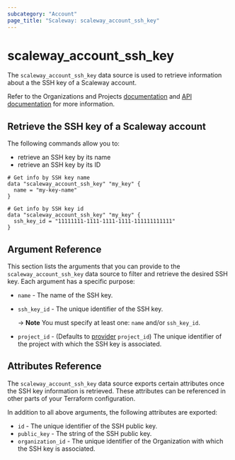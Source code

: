 ```yaml
---
subcategory: "Account"
page_title: "Scaleway: scaleway_account_ssh_key"
---
```


# scaleway_account_ssh_key

The `scaleway_account_ssh_key` data source is used to retrieve information about a the SSH key of a Scaleway account.

Refer to the Organizations and Projects [documentation](https://www.scaleway.com/en/docs/organizations-and-projects/how-to/create-ssh-key/) and [API documentation](https://www.scaleway.com/en/developers/api/iam/#path-ssh-keys) for more information.


## Retrieve the SSH key of a Scaleway account

The following commands allow you to:

- retrieve an SSH key by its name
- retrieve an SSH key by its ID

```hcl
# Get info by SSH key name
data "scaleway_account_ssh_key" "my_key" {
  name = "my-key-name"
}

# Get info by SSH key id
data "scaleway_account_ssh_key" "my_key" {
  ssh_key_id = "11111111-1111-1111-1111-111111111111"
}
```

## Argument Reference

This section lists the arguments that you can provide to the `scaleway_account_ssh_key` data source to filter and retrieve the desired SSH key. Each argument has a specific purpose:

- `name` - The name of the SSH key.
- `ssh_key_id` - The unique identifier of the SSH key.

  -> **Note** You must specify at least one: `name` and/or `ssh_key_id`.

- `project_id` - (Defaults to [provider](../index.md#project_id) `project_id`) The unique identifier of the project with which the SSH key is associated.

## Attributes Reference

The `scaleway_account_ssh_key` data source exports certain attributes once the SSH key information is retrieved. These attributes can be referenced in other parts of your Terraform configuration.

In addition to all above arguments, the following attributes are exported:

- `id` - The unique identifier of the SSH public key.
- `public_key` - The string of the SSH public key.
- `organization_id` - The unique identifier of the Organization with which the SSH key is associated.
